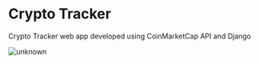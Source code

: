 # Crypto Tracker
Crypto Tracker web app developed using CoinMarketCap API and Django

![unknown](https://user-images.githubusercontent.com/53315150/149244536-9d91954a-1795-43ad-b840-0e5e007976b7.png)
